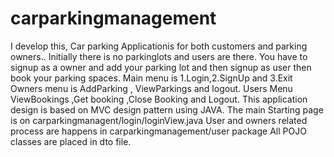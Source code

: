 # carparkingmanagement
I develop this, Car parking Applicationis for both customers and parking owners..
Initially there is no parkinglots and users are there. You have to signup as a owner and add your parking lot and then signup as user then book your parking spaces.
Main menu is 1.Login,2.SignUp and 3.Exit
Owners menu is AddParking , ViewParkings and logout.
Users Menu ViewBookings ,Get booking ,Close Booking and Logout.
This application design is based on MVC design pattern using JAVA.
The main Starting page is on carparkingmanagent/login/loginView.java
User and owners related process are happens in carparkingmanagement/user package
All POJO classes are placed in dto file.

